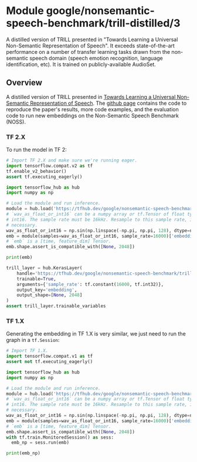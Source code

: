 # Module google/nonsemantic-speech-benchmark/trill-distilled/3
A distilled version of TRILL presented in "Towards Learning a Universal Non-Semantic Representation of Speech".
It exceeds state-of-the-art performance on a number of transfer learning tasks
drawn from the non-semantic speech domain (speech emotion recognition, language
identification, etc). It is trained on publicly-available AudioSet.

<!-- asset-path: internal -->
<!-- module-type: audio-embedding -->
<!-- fine-tunable: true -->
<!-- format: saved_model_2 -->
<!-- network-architecture: mobilenet -->
<!-- dataset: audioset -->

## Overview

A distilled version of TRILL presented in
[Towards Learning a Universal Non-Semantic Representation of Speech](http://arxiv.org/abs/2002.12764).
The
[github page](https://github.com/google-research/google-research/tree/master/non_semantic_speech_benchmark)
contains the code to reproduce the paper's results, more code examples, and the
evaluation code to run new embeddings on the Non-Semantic Speech Benchmark
(NOSS).

### TF 2.X

To run the model in TF 2:

```python
# Import TF 2.X and make sure we're running eager.
import tensorflow.compat.v2 as tf
tf.enable_v2_behavior()
assert tf.executing_eagerly()

import tensorflow_hub as hub
import numpy as np

# Load the module and run inference.
module = hub.load('https://tfhub.dev/google/nonsemantic-speech-benchmark/trill-distilled/3')
# `wav_as_float_or_int16` can be a numpy array or tf.Tensor of float type or
# int16. The sample rate must be 16kHz. Resample to this sample rate, if
# necessary.
wav_as_float_or_int16 = np.sin(np.linspace(-np.pi, np.pi, 128), dtype=np.float32)
emb = module(samples=wav_as_float_or_int16, sample_rate=16000)['embedding']
# `emb` is a [time, feature_dim] Tensor.
emb.shape.assert_is_compatible_with([None, 2048])

print(emb)
```

```python
trill_layer = hub.KerasLayer(
    handle='https://tfhub.dev/google/nonsemantic-speech-benchmark/trill-distilled/3',
    trainable=True,
    arguments={'sample_rate': tf.constant(16000, tf.int32)},
    output_key='embedding',
    output_shape=[None, 2048]
)
assert trill_layer.trainable_variables
```

### TF 1.X

Generating the embedding in TF 1.X is very similar, we just need to run the
graph in a `tf.Session`:

```python
# Import TF 1.X.
import tensorflow.compat.v1 as tf
assert not tf.executing_eagerly()

import tensorflow_hub as hub
import numpy as np

# Load the module and run inference.
module = hub.load('https://tfhub.dev/google/nonsemantic-speech-benchmark/trill-distilled/3')
# `wav_as_float_or_int16` can be a numpy array or tf.Tensor of float type or
# int16. The sample rate must be 16kHz. Resample to this sample rate, if
# necessary.
wav_as_float_or_int16 = np.sin(np.linspace(-np.pi, np.pi, 128), dtype=np.float32)
emb = module(samples=wav_as_float_or_int16, sample_rate=16000)['embedding']
# `emb` is a [time, feature_dim] Tensor.
emb.shape.assert_is_compatible_with([None, 2048])
with tf.train.MonitoredSession() as sess:
  emb_np = sess.run(emb)

print(emb_np)
```
